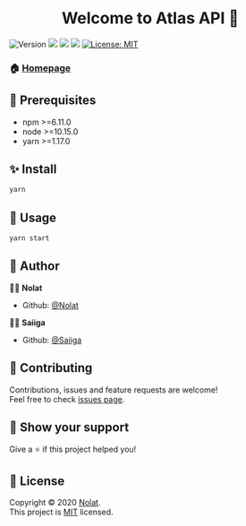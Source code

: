 <h1 align="center">Welcome to Atlas API 👋</h1>
<p>
  <img alt="Version" src="https://img.shields.io/badge/version-1.1.0-blue.svg?cacheSeconds=2592000" />
  <img src="https://img.shields.io/badge/npm-%3E%3D6.11.0-blue.svg" />
  <img src="https://img.shields.io/badge/node-%3E%3D10.15.0-blue.svg" />
  <img src="https://img.shields.io/badge/yarn-%3E%3D1.17.0-blue.svg" />
  <a href="https://github.com/Nolat/atlas-api/blob/master/LICENSE">
    <img alt="License: MIT" src="https://img.shields.io/badge/License-MIT-yellow.svg" target="_blank" />
  </a>
</p>

### 🏠 [Homepage](https://github.com/Nolat/atlas-api#readme)

## 📌 Prerequisites

- npm >=6.11.0
- node >=10.15.0
- yarn >=1.17.0

## ✨ Install

```sh
yarn
```

## 🚀 Usage

```sh
yarn start
```

## 👥 Author

👨‍💼 **Nolat**

- Github: [@Nolat](https://github.com/Nolat)

👨‍💼 **Saiiga**

- Github: [@Saiiga](https://github.com/Saiiga)

## 🤝 Contributing

Contributions, issues and feature requests are welcome!<br />Feel free to check [issues page](https://github.com/Nolat/atlas-api/issues).

## 🎉 Show your support

Give a ⭐️ if this project helped you!

## 📝 License

Copyright © 2020 [Nolat](https://github.com/Nolat).<br />
This project is [MIT](https://github.com/Nolat/atlas-api/blob/master/LICENSE) licensed.

